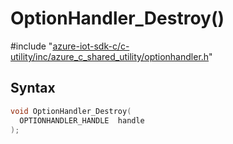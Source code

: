 # OptionHandler_Destroy()

\#include "[azure-iot-sdk-c/c-utility/inc/azure_c_shared_utility/optionhandler.h](../iot-c-ref-optionhandler-h.md)"  

## Syntax

```C
void OptionHandler_Destroy(
  OPTIONHANDLER_HANDLE  handle
);
```

